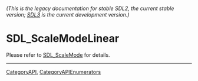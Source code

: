 ###### (This is the legacy documentation for stable SDL2, the current stable version; [SDL3](https://wiki.libsdl.org/SDL3/) is the current development version.)
# SDL_ScaleModeLinear

Please refer to [SDL_ScaleMode](SDL_ScaleMode) for details.

----
[CategoryAPI](CategoryAPI), [CategoryAPIEnumerators](CategoryAPIEnumerators)

